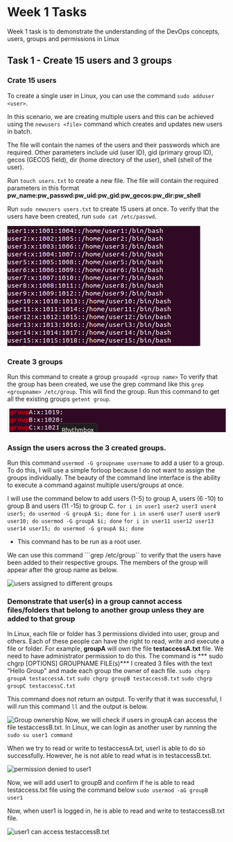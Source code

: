 # Week 1 Tasks

Week 1 task is to demonstrate the understanding of the DevOps concepts, users, groups and permissions in Linux

## Task 1 - Create 15 users and 3 groups
### Crate 15 users

To create a single user in Linux, you can use the command ```sudo adduser <user>```. 

In this scenario, we are creating multiple users and this can be achieved using the ```newusers <file>``` command which creates and updates new users in batch.

The file will contain the names of the users and their passwords which are required. Other parameters include  uid (user ID), gid (primary group ID), gecos (GECOS field), dir (home directory of the user), shell (shell of the user).

Run ```touch users.txt``` to create a new file. The file will contain the required parameters in this format
**pw_name:pw_passwd:pw_uid:pw_gid:pw_gecos:pw_dir:pw_shell**

Run ```sudo newusers users.txt``` to create 15 users at once.
To verify that the users have been created, run ```sudo cat /etc/passwd```.


![new users created in batch](week1/images/newuserscreated.PNG)
### Create 3 groups
Run this command to create a group ```groupadd <group name>```
To verify that the group has been created, we use the grep command like this ```grep <groupname> /etc/group```. This will find the group.
Run this command to get all the existing groups ```getent group```.


![create groups](week1/images/groupscreated.PNG)

### Assign the users across the 3 created groups.

Run this command ```usermod -G groupname username``` to add a user to a group.
To do this, I will use a simple forloop because I do not want to assign the groups individually. The beauty of the command line interface is the ability to execute a command against multiple users/groups at once.

I will use the command below to add users (1-5)  to group A, users (6 -10) to group B and users (11 -15) to group C.
```for i in user1 user2 user3 user4 user5; do usermod -G groupA $i; done```
```for i in user6 user7 user8 user9 user10; do usermod -G groupA $i; done```
```for i in user11 user12 user13 user14 user15; do usermod -G groupA $i; done```
* This command has to be run as a root user.

We can use this command ```grep <groupname> /etc/group`` to verify that the users have been added to their respective groups. The members of the group will appear after the group name as below.

![users assigned to different groups](week1/images/usersassignedtogroups.PNG)

### Demonstrate that user(s) in a group cannot access files/folders that belong to another group unless they are added to that group

In Linux, each file or folder has 3 permissions divided into user, group and others. Each of these people can have the right to read, write and execute a file or folder. For example, **groupA** will own the file **testaccessA.txt** file. We need to have administrator permission to do this.
The command is *** sudo chgrp [OPTIONS]  GROUPNAME FILE(s)***
I created 3 files with the text "Hello Group" and made each group the owner of each file.
```sudo chgrp groupA testaccessA.txt```
```sudo chgrp groupB testaccessB.txt```
```sudo chgrp groupC testaccessC.txt```

This command does not return an output. To verify that it was successful, I will run this command ```ll``` and the output is below.

![Group ownership](week1/images/groupownership.PNG)
Now, we will check if users in groupA can access the file testaccessB.txt. In Linux, we can login as another user by running the ```sudo su user1 command```

When we try to read or write to testaccessA.txt, userI is able to do so successfully. However, he is not able to read what is in testaccessB.txt.

![permission denied to user1](week1/images/permissiondenied.PNG) 


Now, we will add user1 to groupB and confirm if he is able to read testaccess.txt file using the command below
```sudo usermod -aG groupB user1```

Now, when user1 is logged in, he is able to read and write to testaccessB.txt file.

![user1 can access testaccessB.txt](week1/images/user1accessB.PNG)
